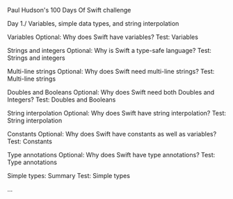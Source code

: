 Paul Hudson's 100 Days Of Swift challenge 


Day 1./ Variables, simple data types, and string interpolation

Variables
Optional: Why does Swift have variables?
Test: Variables

Strings and integers
Optional: Why is Swift a type-safe language?
Test: Strings and integers

Multi-line strings
Optional: Why does Swift need multi-line strings?
Test: Multi-line strings

Doubles and Booleans
Optional: Why does Swift need both Doubles and Integers?
Test: Doubles and Booleans

String interpolation
Optional: Why does Swift have string interpolation?
Test: String interpolation

Constants
Optional: Why does Swift have constants as well as variables?
Test: Constants

Type annotations
Optional: Why does Swift have type annotations?
Test: Type annotations

Simple types: Summary
Test: Simple types

...
